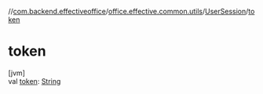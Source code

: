 //[com.backend.effectiveoffice](IdeaProjects/labs-office-elevator/effectiveOfficeBackend/documentation/gfm/index.md)/[office.effective.common.utils](IdeaProjects/labs-office-elevator/effectiveOfficeBackend/documentation/gfm/com.backend.effectiveoffice/office.effective.common.utils/index.md)/[UserSession](IdeaProjects/labs-office-elevator/effectiveOfficeBackend/documentation/gfm/com.backend.effectiveoffice/office.effective.common.utils/-user-session/index.md)/[token](IdeaProjects/labs-office-elevator/effectiveOfficeBackend/documentation/gfm/com.backend.effectiveoffice/office.effective.common.utils/-user-session/token.md)

# token

[jvm]\
val [token](IdeaProjects/labs-office-elevator/effectiveOfficeBackend/documentation/gfm/com.backend.effectiveoffice/office.effective.common.utils/-user-session/token.md): [String](https://kotlinlang.org/api/latest/jvm/stdlib/kotlin/-string/index.html)
